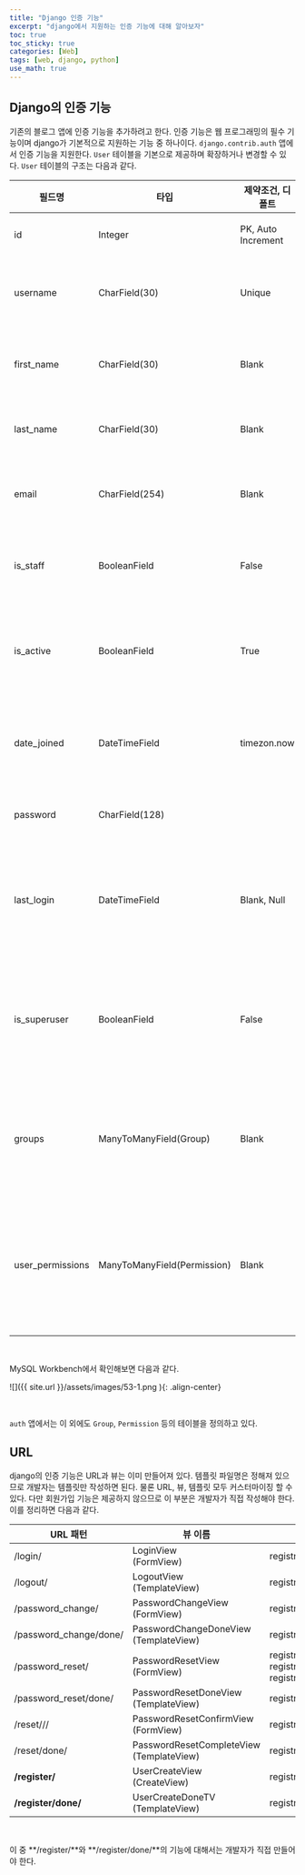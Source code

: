 ```yaml
---
title: "Django 인증 기능"
excerpt: "django에서 지원하는 인증 기능에 대해 알아보자"
toc: true
toc_sticky: true
categories: [Web]
tags: [web, django, python]
use_math: true
---
```


## Django의 인증 기능

기존의 블로그 앱에 인증 기능을 추가하려고 한다. 인증 기능은 웹 프로그래밍의 필수 기능이며 django가 기본적으로 지원하는 기능 중 하나이다. `django.contrib.auth` 앱에서 인증 기능을 지원한다. `User` 테이블을 기본으로 제공하며 확장하거나 변경할 수 있다. `User` 테이블의 구조는 다음과 같다.  

|필드명|타입|제약조건, 디폴트|설명|
|---|---|---|---|
|id|Integer|PK, Auto Increment|기본 키|
|username|CharField(30)|Unique|로그인 이름|
|first_name|CharField(30)|Blank|사용자 이름|
|last_name|CharField(30)|Blank|사용자 성|
|email|CharField(254)|Blank|이메일 주소|
|is_staff|BooleanField|False|스태프 여부|
|is_active|BooleanField|True|계정 활성화 여부|
|date_joined|DateTimeField|timezon.now|계정 생성 시각|
|password|CharField(128)||비밀번호|
|last_login|DateTimeField|Blank, Null|마지막 로그인 시각|
|is_superuser|BooleanField|False|슈퍼유저(관리자) 여부|
|groups|ManyToManyField(Group)|Blank|사용자가 속한 그룹|
|user_permissions|ManyToManyField(Permission)|Blank|사용자에게 부여된 권한|

<br>

MySQL Workbench에서 확인해보면 다음과 같다. 

![]({{ site.url }}/assets/images/53-1.png ){: .align-center}

<br>

`auth` 앱에서는 이 외에도 `Group`, `Permission` 등의 테이블을 정의하고 있다.  

## URL
django의 인증 기능은 URL과 뷰는 이미 만들어져 있다. 템플릿 파일명은 정해져 있으므로 개발자는 템플릿만 작성하면 된다. 물론 URL, 뷰, 템플릿 모두 커스터마이징 할 수 있다. 다만 회원가입 기능은 제공하지 않으므로 이 부분은 개발자가 직접 작성해야 한다. 이를 정리하면 다음과 같다.

|URL 패턴|뷰 이름|템플릿 파일명|
|---|---|---|
|/login/|LoginView<br>(FormView)|registration/login.html|
|/logout/|LogoutView<br>(TemplateView)|registration/logged_out.html|
|/password_change/|PasswordChangeView<br>(FormView)|registration/password_change_form.html|
|/password_change/done/|PasswordChangeDoneView<br>(TemplateView)|registration/password_change_done.html|
|/password_reset/|PasswordResetView<br>(FormView)|registration/password_reset_form.html<br>registration/password_reset_email.html<br>registration/password_reset_subject.txt|
|/password_reset/done/|PasswordResetDoneView<br>(TemplateView)|registration/password_reset_done.html|
|/reset/<uidb64>/<token>/|PasswordResetConfirmView<br>(FormView)|registration/password_reset_confirm.html|
|/reset/done/|PasswordResetCompleteView<br>(TemplateView)|registration/password_reset_complete.html|
|**/register/**|UserCreateView<br>(CreateView)|registration/register.html|
|**/register/done/**|UserCreateDoneTV<br>(TemplateView)|registration/register_done.html|

<br>

이 중 **/register/**와 **/register/done/**의 기능에 대해서는 개발자가 직접 만들어야 한다.



